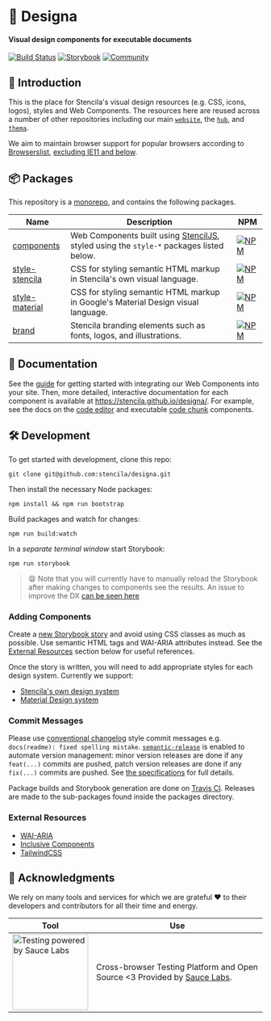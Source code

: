 # 📐 Designa

#### Visual design components for executable documents

[![Build Status](https://github.com/stencila/designa/workflows/Build%20and%20Publish%20packages/badge.svg?branch=master)](https://github.com/stencila/designa/actions?query=workflow%3A%22Build+and+Publish+packages%22)
[![Storybook](https://raw.githubusercontent.com/storybooks/brand/master/badge/badge-storybook.svg)](https://stencila.github.io/designa/)
[![Community](https://img.shields.io/badge/join-community-green.svg)](https://discord.gg/uFtQtk9)

## 👋 Introduction

This is the place for Stencila's visual design resources (e.g. CSS, icons,
logos), styles and Web Components. The resources here are reused across a number of
other repositories including our main [`website`](https://github.com/stencila/website), the
[`hub`](https://github.com/stencila/hub), and [`thema`](https://github.com/stencila/thema).

We aim to maintain browser support for popular browsers according to [Browserslist](https://github.com/browserslist/browserslist#best-practices), [excluding IE11 and below](https://github.com/stencila/designa/blob/d3b70de5206d7e0380455cbc7f81ff64612b80c6/package.json#L10-L14).

## 📦 Packages

This repository is a [monorepo](https://en.wikipedia.org/wiki/Monorepo), and contains the following packages.

|Name                                        | Description                                                                                                      | NPM
|--------------------------------------------|------------------------------------------------------------------------------------------------------------------|-----
[components](./packages/components)          | Web Components built using [StencilJS](https://stenciljs.com), styled using the `style-*` packages listed below. | [![NPM](https://img.shields.io/npm/v/@stencila/components.svg?style=flat)](https://www.npmjs.com/package/@stencila/components)
[style-stencila](./packages/style-stencila)  | CSS for styling semantic HTML markup in Stencila's own visual language.                                          | [![NPM](https://img.shields.io/npm/v/@stencila/style-stencila.svg?style=flat)](https://www.npmjs.com/package/@stencila/style-stencila)
[style-material](./packages/style-material)  | CSS for styling semantic HTML markup in Google's Material Design visual language.                                | [![NPM](https://img.shields.io/npm/v/@stencila/style-material.svg?style=flat)](https://www.npmjs.com/package/@stencila/style-material)
[brand](./packages/brand)                    | Stencila branding elements such as fonts, logos, and illustrations.                                              | [![NPM](https://img.shields.io/npm/v/@stencila/brand.svg?style=flat)](https://www.npmjs.com/package/@stencila/brand)

## 📜 Documentation

See the [guide](./packages/components) for getting started with integrating our Web Components into your site. Then, more detailed, interactive documentation for each component is available at https://stencila.github.io/designa/. For example, see the docs on the [code editor](https://stencila.github.io/designa/?path=/docs/atoms-editor-) and executable [code chunk](https://stencila.github.io/designa/?path=/docs/schema-nodes-code-chunk) components.

## 🛠 Development

To get started with development, clone this repo:

`git clone git@github.com:stencila/designa.git`

Then install the necessary Node packages:

`npm install && npm run bootstrap`

Build packages and watch for changes:

`npm run build:watch`

In a _separate terminal window_ start Storybook:

`npm run storybook`

> 😩 Note that you will currently have to manually reload the Storybook after making changes to components see the results.
> An issue to improve the DX [can be seen here](https://github.com/stencila/designa/issues/113)

### Adding Components

Create a [new Storybook story](https://storybook.js.org/docs/basics/writing-stories/)
and avoid using CSS classes as much as possible. Use semantic HTML tags and WAI-ARIA
attributes instead. See the [External Resources](#External-Resources) section
below for useful references.

Once the story is written, you will need to add appropriate styles for each design system.
Currently we support:

- [Stencila's own design system](./packages/style-stencila)
- [Material Design system](./packages/style-stencila)

### Commit Messages

Please use [conventional
changelog](https://github.com/conventional-changelog/conventional-changelog)
style commit messages e.g. `docs(readme): fixed spelling mistake`.
[`semantic-release`](https://github.com/semantic-release/semantic-release) is
enabled to automate version management: minor version releases are done if
any `feat(...)` commits are pushed, patch version releases are done if any
`fix(...)` commits are pushed. See [the
specifications](https://www.conventionalcommits.org/en/v1.0.0-beta.2/) for
full details.

Package builds and Storybook generation are done on [Travis
CI](https://travis-ci.org/stencila/designa). Releases are made to the sub-packages
found inside the packages directory.

### External Resources

- [WAI-ARIA](https://www.w3.org/TR/wai-aria-practices-1.1)
- [Inclusive Components](https://inclusive-components.design)
- [TailwindCSS](https://tailwindcss.com)

## 🙏 Acknowledgments

We rely on many tools and services for which we are grateful ❤ to their developers and contributors for all their time and energy.

| Tool                                                                                                                    | Use                                                                                                |
| ----------------------------------------------------------------------------------------------------------------------- | -------------------------------------------------------------------------------------------------- |
| <a href="Sauce Labs"><img src="./.github/PoweredBySauceLabs.svg" width="150" alt="Testing powered by Sauce Labs" /></a> | Cross-browser Testing Platform and Open Source <3 Provided by [Sauce Labs](https://saucelabs.com). |
